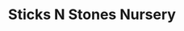 ---
title: "Sticks N Stones Nursery"
url: /campbell-river/sticks-n-stones-nursery/
shop: Garten-Center
---